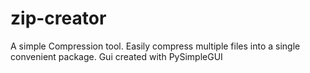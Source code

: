 # zip-creator
A simple Compression tool. Easily compress multiple files into a single convenient package.
Gui created with PySimpleGUI
